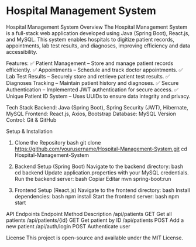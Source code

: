 # Hospital Management System
Hospital Management System
Overview
The Hospital Management System is a full-stack web application developed using Java (Spring Boot), React.js, and MySQL. This system enables hospitals to digitize patient records, appointments, lab test results, and diagnoses, improving efficiency and data accessibility.

Features:
✅ Patient Management – Store and manage patient records efficiently.
✅ Appointments – Schedule and track doctor appointments.
✅ Lab Test Results – Securely store and retrieve patient test results.
✅ Diagnoses Tracking – Maintain patient history and diagnoses.
✅ Secure Authentication – Implemented JWT authentication for secure access.
✅ Unique Patient ID System – Uses UUIDs to ensure data integrity and privacy.

Tech Stack
Backend: Java (Spring Boot), Spring Security (JWT), Hibernate, MySQL
Frontend: React.js, Axios, Bootstrap
Database: MySQL
Version Control: Git & GitHub

Setup & Installation

1. Clone the Repository
bash
git clone https://github.com/yourusername/Hospital-Management-System.git
cd Hospital-Management-System

2. Backend Setup (Spring Boot)
Navigate to the backend directory:
bash
cd backend
Update application.properties with your MySQL credentials.
Run the backend server:
bash
Copiar
Editar
mvn spring-boot:run

3. Frontend Setup (React.js)
Navigate to the frontend directory:
bash
Install dependencies:
bash
npm install
Start the frontend server:
bash
npm start

API Endpoints
Endpoint	Method	Description
/api/patients	GET	Get all patients
/api/patients/{id}	GET	Get patient by ID
/api/patients	POST	Add a new patient
/api/auth/login	POST	Authenticate user

License
This project is open-source and available under the MIT License.
